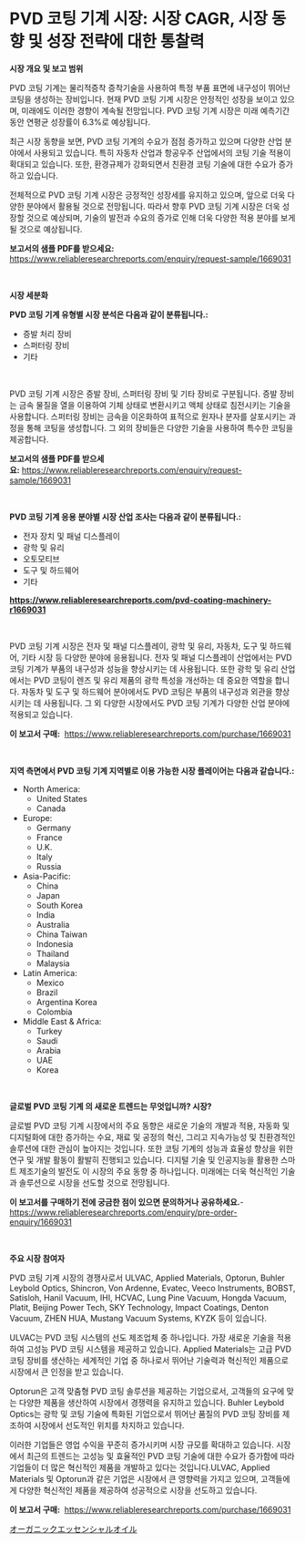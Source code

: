 <p><h1>PVD 코팅 기계 시장: 시장 CAGR, 시장 동향 및 성장 전략에 대한 통찰력</h1></p><p><strong>시장 개요 및 보고 범위</strong></p>
<p><p>PVD 코팅 기계는 물리적증착 증착기술을 사용하여 특정 부품 표면에 내구성이 뛰어난 코팅을 생성하는 장비입니다. 현재 PVD 코팅 기계 시장은 안정적인 성장을 보이고 있으며, 미래에도 이러한 경향이 계속될 전망입니다. PVD 코팅 기계 시장은 미래 예측기간 동안 연평균 성장률이 6.3%로 예상됩니다.</p><p>최근 시장 동향을 보면, PVD 코팅 기계의 수요가 점점 증가하고 있으며 다양한 산업 분야에서 사용되고 있습니다. 특히 자동차 산업과 항공우주 산업에서의 코팅 기술 적용이 확대되고 있습니다. 또한, 환경규제가 강화되면서 친환경 코팅 기술에 대한 수요가 증가하고 있습니다.</p><p>전체적으로 PVD 코팅 기계 시장은 긍정적인 성장세를 유지하고 있으며, 앞으로 더욱 다양한 분야에서 활용될 것으로 전망됩니다. 따라서 향후 PVD 코팅 기계 시장은 더욱 성장할 것으로 예상되며, 기술의 발전과 수요의 증가로 인해 더욱 다양한 적용 분야를 보게 될 것으로 예상됩니다.</p></p>
<p><strong>보고서의 샘플 PDF를 받으세요:</strong> <a href="https://www.reliableresearchreports.com/enquiry/request-sample/1669031">https://www.reliableresearchreports.com/enquiry/request-sample/1669031</a></p>
<p>&nbsp;</p>
<p><strong>시장 세분화</strong></p>
<p><strong>PVD 코팅 기계 유형별 시장 분석은 다음과 같이 분류됩니다.:</strong></p>
<p><ul><li>증발 처리 장비</li><li>스퍼터링 장비</li><li>기타</li></ul></p>
<p>&nbsp;</p>
<p><p>PVD 코팅 기계 시장은 증발 장비, 스퍼터링 장비 및 기타 장비로 구분됩니다. 증발 장비는 금속 물질을 열을 이용하여 기체 상태로 변환시키고 액체 상태로 침전시키는 기술을 사용합니다. 스퍼터링 장비는 금속을 이온화하여 표적으로 원자나 분자를 살포시키는 과정을 통해 코팅을 생성합니다. 그 외의 장비들은 다양한 기술을 사용하여 특수한 코팅을 제공합니다.</p></p>
<p><strong>보고서의 샘플 PDF를 받으세요:</strong>&nbsp;<a href="https://www.reliableresearchreports.com/enquiry/request-sample/1669031">https://www.reliableresearchreports.com/enquiry/request-sample/1669031</a></p>
<p>&nbsp;</p>
<p><strong> PVD 코팅 기계 응용 분야별 시장 산업 조사는 다음과 같이 분류됩니다.:</strong></p>
<p><ul><li>전자 장치 및 패널 디스플레이</li><li>광학 및 유리</li><li>오토모티브</li><li>도구 및 하드웨어</li><li>기타</li></ul></p>
<p><strong><a href="https://www.reliableresearchreports.com/pvd-coating-machinery-r1669031">https://www.reliableresearchreports.com/pvd-coating-machinery-r1669031</a></strong></p>
<p>&nbsp;</p>
<p><p>PVD 코팅 기계 시장은 전자 및 패널 디스플레이, 광학 및 유리, 자동차, 도구 및 하드웨어, 기타 시장 등 다양한 분야에 응용됩니다. 전자 및 패널 디스플레이 산업에서는 PVD 코팅 기계가 부품의 내구성과 성능을 향상시키는 데 사용됩니다. 또한 광학 및 유리 산업에서는 PVD 코팅이 렌즈 및 유리 제품의 광학 특성을 개선하는 데 중요한 역할을 합니다. 자동차 및 도구 및 하드웨어 분야에서도 PVD 코팅은 부품의 내구성과 외관을 향상시키는 데 사용됩니다. 그 외 다양한 시장에서도 PVD 코팅 기계가 다양한 산업 분야에 적용되고 있습니다.</p></p>
<p><strong>이 보고서 구매:</strong>&nbsp; <a href="https://www.reliableresearchreports.com/purchase/1669031">https://www.reliableresearchreports.com/purchase/1669031</a></p>
<p>&nbsp;</p>
<p><strong>지역 측면에서 PVD 코팅 기계 지역별로 이용 가능한 시장 플레이어는 다음과 같습니다.:</strong></p>
<p><ul>
    <li>
        North America:
        <ul>
            <li>United States</li>
            <li>Canada</li>
        </ul>
    </li>
    <li>
        Europe:
        <ul>
            <li>Germany</li>
            <li>France</li>
            <li>U.K.</li>
            <li>Italy</li>
            <li>Russia</li>
        </ul>
    </li>
    <li>
        Asia-Pacific:
        <ul>
            <li>China</li>
            <li>Japan</li>
            <li>South Korea</li>
            <li>India</li>
            <li>Australia</li>
            <li>China Taiwan</li>
            <li>Indonesia</li>
            <li>Thailand</li>
            <li>Malaysia</li>
        </ul>
    </li>
    <li>
        Latin America:
        <ul>
            <li>Mexico</li>
            <li>Brazil</li>
            <li>Argentina Korea</li>
            <li>Colombia</li>
        </ul>
    </li>
    <li>
        Middle East & Africa:
        <ul>
            <li>Turkey</li>
            <li>Saudi</li>
            <li>Arabia</li>
            <li>UAE</li>
            <li>Korea</li>
        </ul>
    </li>
    </ul></p>
<p>&nbsp;</p>
<p><strong>글로벌 PVD 코팅 기계 의 새로운 트렌드는 무엇입니까? 시장?</strong></p>
<p><p>글로벌 PVD 코팅 기계 시장에서의 주요 동향은 새로운 기술의 개발과 적용, 자동화 및 디지털화에 대한 증가하는 수요, 재료 및 공정의 혁신, 그리고 지속가능성 및 친환경적인 솔루션에 대한 관심이 높아지는 것입니다. 또한 코팅 기계의 성능과 효율성 향상을 위한 연구 및 개발 활동이 활발히 진행되고 있습니다. 디지털 기술 및 인공지능을 활용한 스마트 제조기술의 발전도 이 시장의 주요 동향 중 하나입니다. 미래에는 더욱 혁신적인 기술과 솔루션으로 시장을 선도할 것으로 전망됩니다.</p></p>
<p><strong>이 보고서를 구매하기 전에 궁금한 점이 있으면 문의하거나 공유하세요.</strong>- <a href="https://www.reliableresearchreports.com/enquiry/pre-order-enquiry/1669031">https://www.reliableresearchreports.com/enquiry/pre-order-enquiry/1669031</a></p>
<p>&nbsp;</p>
<p><strong>주요 시장 참여자</strong></p>
<p><p>PVD 코팅 기계 시장의 경쟁사로서 ULVAC, Applied Materials, Optorun, Buhler Leybold Optics, Shincron, Von Ardenne, Evatec, Veeco Instruments, BOBST, Satisloh, Hanil Vacuum, IHI, HCVAC, Lung Pine Vacuum, Hongda Vacuum, Platit, Beijing Power Tech, SKY Technology, Impact Coatings, Denton Vacuum, ZHEN HUA, Mustang Vacuum Systems, KYZK 등이 있습니다.</p><p>ULVAC는 PVD 코팅 시스템의 선도 제조업체 중 하나입니다. 가장 새로운 기술을 적용하여 고성능 PVD 코팅 시스템을 제공하고 있습니다. Applied Materials는 고급 PVD 코팅 장비를 생산하는 세계적인 기업 중 하나로서 뛰어난 기술력과 혁신적인 제품으로 시장에서 큰 인정을 받고 있습니다.</p><p>Optorun은 고객 맞춤형 PVD 코팅 솔루션을 제공하는 기업으로서, 고객들의 요구에 맞는 다양한 제품을 생산하여 시장에서 경쟁력을 유지하고 있습니다. Buhler Leybold Optics는 광학 및 코팅 기술에 특화된 기업으로서 뛰어난 품질의 PVD 코팅 장비를 제조하여 시장에서 선도적인 위치를 차지하고 있습니다.</p><p>이러한 기업들은 영업 수익을 꾸준히 증가시키며 시장 규모를 확대하고 있습니다. 시장에서 최근의 트렌드는 고성능 및 효율적인 PVD 코팅 기술에 대한 수요가 증가함에 따라 기업들이 더 많은 혁신적인 제품을 개발하고 있다는 것입니다.ULVAC, Applied Materials 및 Optorun과 같은 기업은 시장에서 큰 영향력을 가지고 있으며, 고객들에게 다양한 혁신적인 제품을 제공하여 성공적으로 시장을 선도하고 있습니다.</p></p>
<p><strong>이 보고서 구매:</strong>&nbsp;&nbsp;<a href="https://www.reliableresearchreports.com/purchase/1669031">https://www.reliableresearchreports.com/purchase/1669031</a></p>
<p><p><a href="https://github.com/nemesis2824/Market-Research-Report-List-1/blob/main/265745317728.md">オーガニックエッセンシャルオイル</a></p></p>